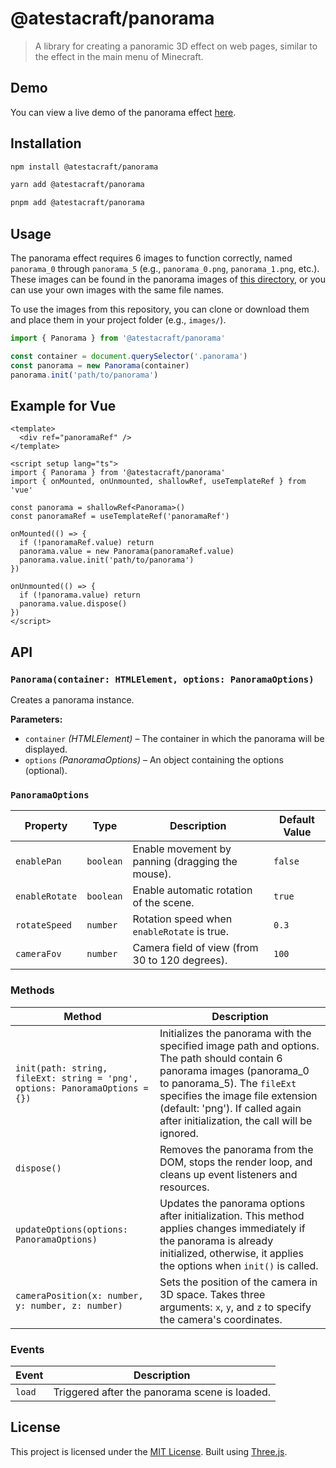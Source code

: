 # @atestacraft/panorama

> A library for creating a panoramic 3D effect on web pages, similar to the effect in the main menu of Minecraft.

## Demo
You can view a live demo of the panorama effect [here](https://atestacraft.github.io/panorama/).

## Installation

```bash
npm install @atestacraft/panorama
```

```bash
yarn add @atestacraft/panorama
```

```bash
pnpm add @atestacraft/panorama
```

## Usage

The panorama effect requires 6 images to function correctly, named `panorama_0` through `panorama_5` (e.g., `panorama_0.png`, `panorama_1.png`, etc.).
These images can be found in the panorama images of [this directory](./demo/public/images/), or you can use your own images with the same file names.

To use the images from this repository, you can clone or download them and place them in your project folder (e.g., `images/`).

```ts
import { Panorama } from '@atestacraft/panorama'

const container = document.querySelector('.panorama')
const panorama = new Panorama(container)
panorama.init('path/to/panorama')
```

## Example for Vue

```vue
<template>
  <div ref="panoramaRef" />
</template>

<script setup lang="ts">
import { Panorama } from '@atestacraft/panorama'
import { onMounted, onUnmounted, shallowRef, useTemplateRef } from 'vue'

const panorama = shallowRef<Panorama>()
const panoramaRef = useTemplateRef('panoramaRef')

onMounted(() => {
  if (!panoramaRef.value) return
  panorama.value = new Panorama(panoramaRef.value)
  panorama.value.init('path/to/panorama')
})

onUnmounted(() => {
  if (!panorama.value) return
  panorama.value.dispose()
})
</script>
```

## API

### `Panorama(container: HTMLElement, options: PanoramaOptions)`

Creates a panorama instance.

**Parameters:**

- `container` *(HTMLElement)* – The container in which the panorama will be displayed.
- `options` *(PanoramaOptions)* – An object containing the options (optional).

### `PanoramaOptions`

| Property           | Type          | Description                                                       | Default Value          |
|--------------------|---------------|-------------------------------------------------------------------|------------------------|
| `enablePan`        | `boolean`     | Enable movement by panning (dragging the mouse).                  | `false`                |
| `enableRotate`     | `boolean`     | Enable automatic rotation of the scene.                           | `true`                 |
| `rotateSpeed`      | `number`      | Rotation speed when `enableRotate` is true.                       | `0.3`                  |
| `cameraFov`        | `number`      | Camera field of view (from 30 to 120 degrees).                    | `100`                  |

### Methods

| Method | Description |
|-|-|
| `init(path: string, fileExt: string = 'png', options: PanoramaOptions = {})` | Initializes the panorama with the specified image path and options. The path should contain 6 panorama images (panorama_0 to panorama_5). The `fileExt` specifies the image file extension (default: 'png'). If called again after initialization, the call will be ignored. |
| `dispose()` | Removes the panorama from the DOM, stops the render loop, and cleans up event listeners and resources. |
| `updateOptions(options: PanoramaOptions)` | Updates the panorama options after initialization. This method applies changes immediately if the panorama is already initialized, otherwise, it applies the options when `init()` is called. |
| `cameraPosition(x: number, y: number, z: number)` | Sets the position of the camera in 3D space. Takes three arguments: `x`, `y`, and `z` to specify the camera's coordinates. |

### Events

| Event            | Description                                           |
|------------------|------------------------------------------------------|
| `load`           | Triggered after the panorama scene is loaded.        |

## License

This project is licensed under the [MIT License](./LICENSE).
Built using [Three.js](https://threejs.org).
